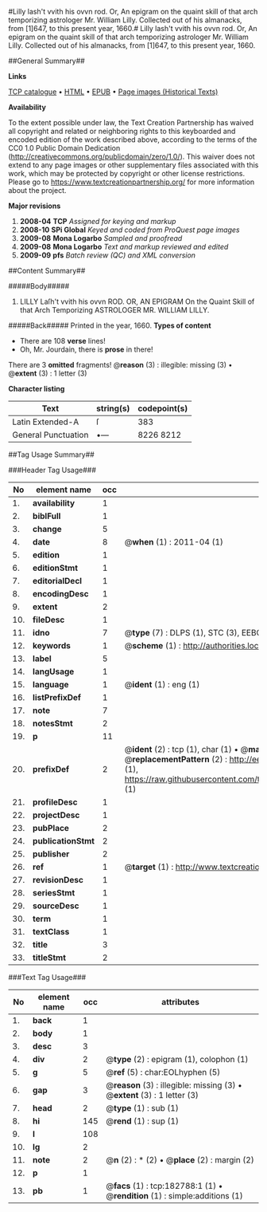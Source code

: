 #Lilly lash't vvith his ovvn rod. Or, An epigram on the quaint skill of that arch temporizing astrologer Mr. William Lilly. Collected out of his almanacks, from [1]647, to this present year, 1660.#
Lilly lash't vvith his ovvn rod. Or, An epigram on the quaint skill of that arch temporizing astrologer Mr. William Lilly. Collected out of his almanacks, from [1]647, to this present year, 1660.

##General Summary##

**Links**

[TCP catalogue](http://www.ota.ox.ac.uk/tcp/)  • 
[HTML](http://tei.it.ox.ac.uk/tcp/Texts-HTML/free/B04/B04045.html)  • 
[EPUB](http://tei.it.ox.ac.uk/tcp/Texts-EPUB/free/B04/B04045.epub) • 
[Page images (Historical Texts)](https://historicaltexts.jisc.ac.uk/eebo-99883924e)

**Availability**

To the extent possible under law, the Text Creation Partnership has waived all copyright and related or neighboring rights to this keyboarded and encoded edition of the work described above, according to the terms of the CC0 1.0 Public Domain Dedication (http://creativecommons.org/publicdomain/zero/1.0/). This waiver does not extend to any page images or other supplementary files associated with this work, which may be protected by copyright or other license restrictions. Please go to https://www.textcreationpartnership.org/ for more information about the project.

**Major revisions**

1. __2008-04__ __TCP__ *Assigned for keying and markup*
1. __2008-10__ __SPi Global__ *Keyed and coded from ProQuest page images*
1. __2009-08__ __Mona Logarbo__ *Sampled and proofread*
1. __2009-08__ __Mona Logarbo__ *Text and markup reviewed and edited*
1. __2009-09__ __pfs__ *Batch review (QC) and XML conversion*

##Content Summary##

#####Body#####

1. LILLY Laſh't vvith his ovvn ROD. OR, AN EPIGRAM On the Quaint Skill of that Arch Temporizing ASTROLOGER MR. WILLIAM LILLY.

#####Back#####
Printed in the year, 1660.
**Types of content**

  * There are 108 **verse** lines!
  * Oh, Mr. Jourdain, there is **prose** in there!

There are 3 **omitted** fragments! 
 @__reason__ (3) : illegible: missing (3)  •  @__extent__ (3) : 1 letter (3)

**Character listing**


|Text|string(s)|codepoint(s)|
|---|---|---|
|Latin Extended-A|ſ|383|
|General Punctuation|•—|8226 8212|

##Tag Usage Summary##

###Header Tag Usage###

|No|element name|occ|attributes|
|---|---|---|---|
|1.|__availability__|1||
|2.|__biblFull__|1||
|3.|__change__|5||
|4.|__date__|8| @__when__ (1) : 2011-04 (1)|
|5.|__edition__|1||
|6.|__editionStmt__|1||
|7.|__editorialDecl__|1||
|8.|__encodingDesc__|1||
|9.|__extent__|2||
|10.|__fileDesc__|1||
|11.|__idno__|7| @__type__ (7) : DLPS (1), STC (3), EEBO-CITATION (1), PROQUEST (1), VID (1)|
|12.|__keywords__|1| @__scheme__ (1) : http://authorities.loc.gov/ (1)|
|13.|__label__|5||
|14.|__langUsage__|1||
|15.|__language__|1| @__ident__ (1) : eng (1)|
|16.|__listPrefixDef__|1||
|17.|__note__|7||
|18.|__notesStmt__|2||
|19.|__p__|11||
|20.|__prefixDef__|2| @__ident__ (2) : tcp (1), char (1)  •  @__matchPattern__ (2) : ([0-9\-]+):([0-9IVX]+) (1), (.+) (1)  •  @__replacementPattern__ (2) : http://eebo.chadwyck.com/downloadtiff?vid=$1&page=$2 (1), https://raw.githubusercontent.com/textcreationpartnership/Texts/master/tcpchars.xml#$1 (1)|
|21.|__profileDesc__|1||
|22.|__projectDesc__|1||
|23.|__pubPlace__|2||
|24.|__publicationStmt__|2||
|25.|__publisher__|2||
|26.|__ref__|1| @__target__ (1) : http://www.textcreationpartnership.org/docs/. (1)|
|27.|__revisionDesc__|1||
|28.|__seriesStmt__|1||
|29.|__sourceDesc__|1||
|30.|__term__|1||
|31.|__textClass__|1||
|32.|__title__|3||
|33.|__titleStmt__|2||


###Text Tag Usage###

|No|element name|occ|attributes|
|---|---|---|---|
|1.|__back__|1||
|2.|__body__|1||
|3.|__desc__|3||
|4.|__div__|2| @__type__ (2) : epigram (1), colophon (1)|
|5.|__g__|5| @__ref__ (5) : char:EOLhyphen (5)|
|6.|__gap__|3| @__reason__ (3) : illegible: missing (3)  •  @__extent__ (3) : 1 letter (3)|
|7.|__head__|2| @__type__ (1) : sub (1)|
|8.|__hi__|145| @__rend__ (1) : sup (1)|
|9.|__l__|108||
|10.|__lg__|2||
|11.|__note__|2| @__n__ (2) : * (2)  •  @__place__ (2) : margin (2)|
|12.|__p__|1||
|13.|__pb__|1| @__facs__ (1) : tcp:182788:1 (1)  •  @__rendition__ (1) : simple:additions (1)|
